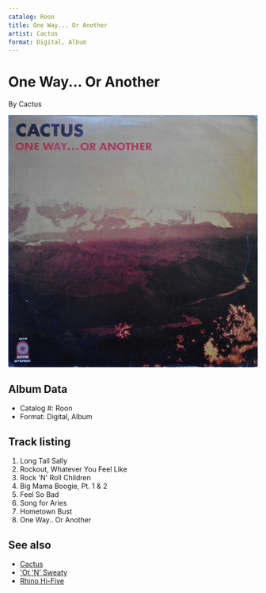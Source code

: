 ```yaml
---
catalog: Roon
title: One Way... Or Another
artist: Cactus
format: Digital, Album
---
```


# One Way... Or Another

By Cactus

![](../../assets/albumcovers/Cactus-One_Way_Or_Another.png)

## Album Data

- Catalog #: Roon
- Format: Digital, Album


## Track listing


1. Long Tall Sally
2. Rockout, Whatever You Feel Like
3. Rock 'N' Roll Children
4. Big Mama Boogie, Pt. 1 & 2
5. Feel So Bad
6. Song for Aries
7. Hometown Bust
8. One Way.. Or Another


## See also

- [Cactus](Cactus.md)
- ['Ot 'N' Sweaty](Ot_N_Sweaty.md)
- [Rhino Hi-Five](Rhino_Hi-Five-_Cactus.md)

